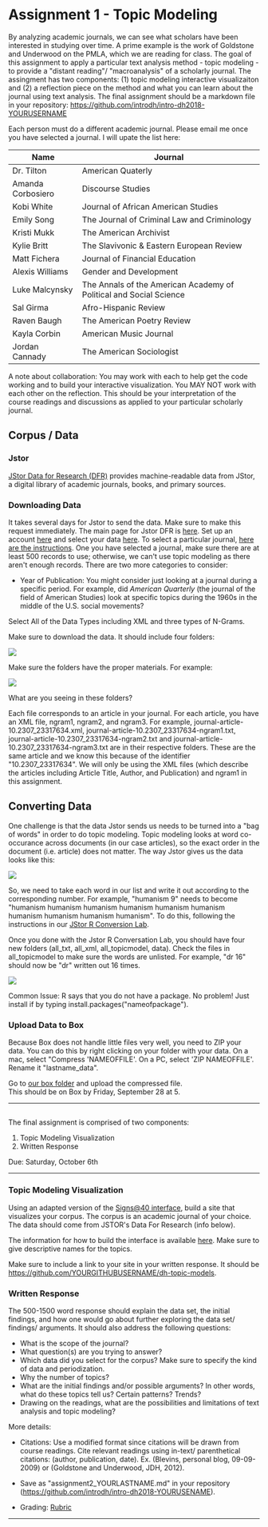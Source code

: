 # Assignment 1 - Topic Modeling 

By analyzing academic journals, we can see what scholars have been interested in studying over time. A prime example is the work of Goldstone and Underwood on the PMLA, which we are reading for class. The goal of this assignment to apply a particular text analysis method - topic modeling - to provide a "distant reading"/ "macroanalysis" of a scholarly journal.  The assingment has two components: (1) topic modeling interactive visualizaiton and (2) a reflection piece on the method and what you can learn about the journal using text analysis.  The final assignment should be a markdown file in your repository: https://github.com/introdh/intro-dh2018-YOURUSERNAME 

Each person must do a different academic journal. Please email me once you have selected a journal. I will upate the list here: 

| Name | Journal |
|-------|---------|
| Dr. Tilton | American Quaterly | 
| Amanda Corbosiero | Discourse Studies | 
| Kobi White | Journal of African American Studies|  
| Emily Song |  The Journal of Criminal Law and Criminology|
| Kristi Mukk | The American Archivist | 
| Kylie Britt | The Slavivonic & Eastern European Review | 
| Matt Fichera |  Journal of Financial Education | 
| Alexis Williams | Gender and Development |
| Luke Malcynsky | The Annals of the American Academy of Political and Social Science | 
| Sal Girma | Afro-Hispanic Review |
| Raven Baugh | The American Poetry Review| 
| Kayla Corbin | American Music Journal |
| Jordan Cannady | The American Sociologist | 



A note about collaboration:   You may work with each to help get the code working and to build your interactive visualization. You MAY NOT work with each other on the reflection. This should be your interpretation of the course readings and discussions as applied to your particular scholarly journal. 

## Corpus / Data

### Jstor
[JStor Data for Research (DFR)](http://about.jstor.org/service/data-for-research) provides machine-readable data from JStor, 
a digital library of academic journals, books, and primary sources.


### Downloading Data

It takes several days for Jstor to send the data. Make sure to make this request immediately. 
The main page for Jstor DFR is [here](http://dfr.jstor.org).  Set up an account [here](https://www.jstor.org/register?redirectUri=/dfr/results) and select your data [here](https://www.jstor.org/dfr/results).  To select a particular journal, [here are the instructions](https://www.jstor.org/dfr/about/creating-datasets?loggedin=true&facet_journal=am91cm5hbA%3D%3D&ed=&searchType=facetSearch&Query=american+quarterly&page=1&sd=). 
One you have selected a journal, make sure there are at least 500 records to use; otherwise, 
we can't use topic modeling as there aren't enough records. There are two more categories to consider:
 
- Year of Publication: You might consider just looking at a journal during a specific period. For example, did *American Quarterly* (the journal of  the field of American Studies) look at specific topics during the 1960s in the middle of the U.S. social movements?


Select All of the Data Types including XML and three types of N-Grams. 

Make sure to download the data. It should include four folders:

![](https://github.com/nolauren/2018introdh/blob/master/img/Screen%20Shot%202018-09-25%20at%208.38.29%20AM.png)

Make sure the folders have the proper materials. For example:

![](https://github.com/nolauren/2018introdh/blob/master/img/Screen%20Shot%202018-09-25%20at%208.38.41%20AM.png)

What are you seeing in these folders?

Each file corresponds to an article in your journal.  For each article, you have an XML file, ngram1, ngram2, and ngram3. For example, journal-article-10.2307_23317634.xml, journal-article-10.2307_23317634-ngram1.txt, journal-article-10.2307_23317634-ngram2.txt and journal-article-10.2307_23317634-ngram3.txt are in their respective folders. These are the same article and we know this because of the identifier "10.2307_23317634".  We will only be using the XML files (which describe the articles including Article Title, Author, and Publication) and ngram1 in this assignment. 

## Converting Data

One challenge is that the data Jstor sends us needs to be turned into a "bag of words" in order to do topic modeling. Topic modeling looks at word co-occurance across documents (in our case articles), so the exact order in the document (i.e. article) does not matter.  The way Jstor gives us the data looks like this:

![](https://github.com/nolauren/2018introdh/blob/master/img/Screen%20Shot%202018-09-25%20at%208.39.03%20AM.png)


So, we need to take each word in our list and write it out according to the corresponding number. For example, "humanism 9" needs to become "humanism humanism humanism humanism humanism humanism humanism humanism humanism humanism". To do this, following the instructions in our [JStor R Conversion Lab](https://github.com/nolauren/2018introdh/blob/master/lab04_jstorconversion.R). 

Once you done with the Jstor R Conversation Lab, you should have four new folders (all_txt, all_xml, all_topicmodel, data). Check the files in all_topicmodel to make sure the words are unlisted. For example, "dr 16" should now be  "dr" written out 16 times. 

![](https://github.com/nolauren/2018introdh/blob/master/img/Screen%20Shot%202018-09-25%20at%208.48.27%20AM.png)

Common Issue: R says that you do not have a package. No problem! Just install if by typing install.packages("nameofpackage").

### Upload Data to Box
Because Box does not handle little files very well, you need to ZIP your data. You can do this by right clicking on your folder with your data.  On a mac, select "Compress 'NAMEOFFILE'.  On a PC, select 'ZIP NAMEOFFILE'. Rename it "lastname_data". 

Go to [our box folder](https://richmond.box.com/s/av74idfgrnlwzldd5oop0yi5c0ulalfo) and upload the compressed file.  
This should be on Box by Friday, September 28 at 5. 

----------
## 

The final assignment is comprised of two components:

1. Topic Modeling Visualization
2. Written Response 

Due: Saturday, October 6th

------------------

### Topic Modeling Visualization

Using an adapted version of the [Signs@40 interface](http://signsat40.signsjournal.org/topic-model/), build a site that visualizes your corpus. 
The corpus is an academic journal of your choice. The data should come from JSTOR's Data For Research (info below). 

The information for how to build the interface is available [here](https://github.com/statsmaths/dh-topic-models). Make sure to give descriptive names for the topics. 

Make sure to include a link to your site in your written response. It should be https://github.com/YOURGITHUBUSERNAME/dh-topic-models.


### Written Response

The 500-1500 word response should explain the data set, the initial findings, 
and how one would go about further exploring the data set/ findings/ arguments. 
It should  also address the following questions:

- What is the scope of the journal?
- What question(s) are you trying to answer?
- Which data did you select for the corpus? Make sure to specify the kind of data and periodization. 
- Why the number of topics? 
- What are the initial findings and/or possible arguments? In other words, what do these topics tell us? Certain patterns? Trends?
- Drawing on the readings, what are the possibilities and limitations of text analysis and topic modeling?


More details:

- Citations: Use a modified format since citations will be drawn from course readings. Cite relevant readings using in-text/ parenthetical citations: (author, publication, date). Ex. (Blevins, personal blog, 09-09-2009) or (Goldstone and Underwood, JDH, 2012). 

- Save as "assignment2_YOURLASTNAME.md" in your repository (https://github.com/introdh/intro-dh2018-YOURUSENAME). 

- Grading: [Rubric](https://github.com/nolauren/2018introdh/blob/master/assignment1_rubric.pdf)

------------------------------------------------------------------------------------------------



  






